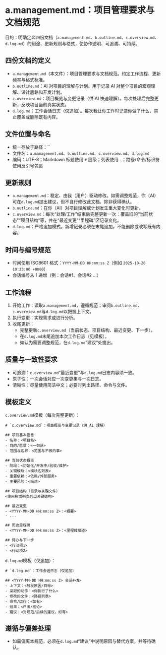 # a.management.md：项目管理要求与文档规范

目的：明确定义四份文档（`a.management.md`、`b.outline.md`、`c.overview.md`、`d.log.md`）的用途、更新规则与格式，使协作透明、可追溯、可持续。

## 四份文档的定义
- `a.management.md`（本文件）：项目管理要求与文档规范。约定工作流程、更新频率与格式标准。
- `b.outline.md`：AI 对项目的理解与计划。用于记录 AI 对整个项目的宏观理解、设计思路和开发计划。
- `c.overview.md`：项目概览与变更记录（供 AI 快速理解）。每次处理后完整更新，反映项目当前真实状态。
- `d.log.md`：工作会话日志（仅追加）。每次我让你工作时记录你做了什么，禁止覆盖或删除既有内容。

## 文件位置与命名
- 统一存放于路径：``
- 文件名：`a.management.md`、`b.outline.md`、`c.overview.md`、`d.log.md`
- 编码：UTF-8；Markdown 标题使用 `#` 层级；列表使用 `-`；路径/命令/标识符使用反引号包裹

## 更新规则
- `a.management.md`：稳定、由我（用户）驱动修改。如需调整规范，你（AI）可在`d.log.md`提出建议，但不自行修改此文档，除非获得确认。
- `b.outline.md`：在你（AI）对项目理解或计划发生重大变化时更新。
- `c.overview.md`：每次“处理/工作”结束后完整更新一次：覆盖旧的“当前状态”“项目结构”等，并在“最近变更”“里程碑”区记录变化。
- `d.log.md`：严格追加模式。新增记录必须在末尾追加，不能删除或改写既有内容。

## 时间与编号规范
- 时间使用 ISO8601 格式：`YYYY-MM-DD HH:mm:ss Z`（例如 `2025-10-20 10:23:00 +0800`）
- 会话编号从 1 递增（例：会话#1、会话#2 ...）

## 工作流程
1. 开始工作：读取`a.management.md`，遵循规范；审阅`b.outline.md`、`c.overview.md`与`d.log.md`以把握上下文。
2. 执行变更：实现需求或进行分析。
3. 收尾更新：
   - 完整更新`c.overview.md`（当前状态、项目结构、最近变更、下一步）。
   - 在`d.log.md`末尾追加本次工作日志（见模板）。
   - 如认为需要调整规范，在`d.log.md`“建议”处提出。

## 质量与一致性要求
- 可追溯：`c.overview.md`“最近变更”与`d.log.md`日志内容须一致。
- 原子性：一次会话对应一次变更集与一次日志。
- 清晰性：尽量使用简洁中文；必要时列出路径、命令与文件。

## 模板定义

`c.overview.md`模板（每次完整更新）：

```
# `c.overview.md`：项目概览与变更记录（供 AI 理解）

## 项目基本信息
- 名称：<项目名>
- 目的/愿景：<一句话>
- 范围与边界：<范围与不做的事>

## 当前状态概览
- 阶段：<初始化/开发中/验收/维护>
- 关键模块：<模块名列表>
- 重要依赖：<依赖/外部服务>
- 主要风险：<简述>

## 项目结构（目录与关键文件）
<使用树或列表列出关键结构>

## 最近变更
- <YYYY-MM-DD HH:mm:ss Z>：<概要>
- ...

## 历史里程碑
- <YYYY-MM-DD HH:mm:ss Z>：<里程碑描述>

## 待办与下一步
- <行动项1>
- <行动项2>
```

`d.log.md`模板（仅追加）：

```
# `d.log.md`：工作会话日志（仅追加）

## <YYYY-MM-DD HH:mm:ss Z> 会话#<N>
- 上下文：<触发原因/目标>
- 采取的动作：<你执行了什么>
- 修改的文件：<路径列表>
- 命令/运行：<如有>
- 结果：<产出/结论>
- 建议：<对规范/后续的建议，如有>
```

## 遵循与偏差处理
- 如需偏离本规范，必须在`d.log.md`“建议”中说明原因与替代方案，并等待确认。
